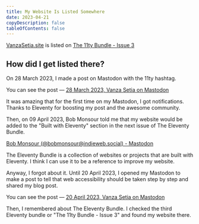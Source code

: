 ```yaml
---
title: My Website Is Listed Somewhere
date: 2023-04-21
copyDescription: false
tableOfContents: false
---
```


[VanzaSetia.site](https://vanzasetia.site) is listed on [The 11ty Bundle - Issue 3](https://www.bobmonsour.com/posts/11ty-bundle-3/)

## How did I get listed there?

On 28 March 2023, I made a post on Mastodon with the 11ty hashtag.

You can see the post — [28 March 2023, Vanza Setia on Mastodon](https://mastodon.social/@vanzasetia/110099137231518482)

It was amazing that for the first time on my Mastodon, I got notifications. Thanks to Eleventy for boosting my post and the awesome community.

Then, on 09 April 2023, Bob Monsour told me that my website would be added to the "Built with Eleventy" section in the next issue of The Eleventy Bundle.

[Bob Monsour (@bobmonsour@indieweb.social) - Mastodon](https://mastodon.social/@bobmonsour@indieweb.social)

The Eleventy Bundle is a collection of websites or projects that are built with Eleventy. I think I can use it to be a reference to improve my website.

Anyway, I forgot about it. Until 20 April 2023, I opened my Mastodon to make a post to tell that web accessibility should be taken step by step and shared my blog post. 

You can see the post — [20 April 2023, Vanza Setia on Mastodon](https://mastodon.social/@vanzasetia/110230855274052155)

Then, I remembered about The Eleventy Bundle. I checked the third Eleventy bundle or "The 11ty Bundle - Issue 3" and found my website there.
